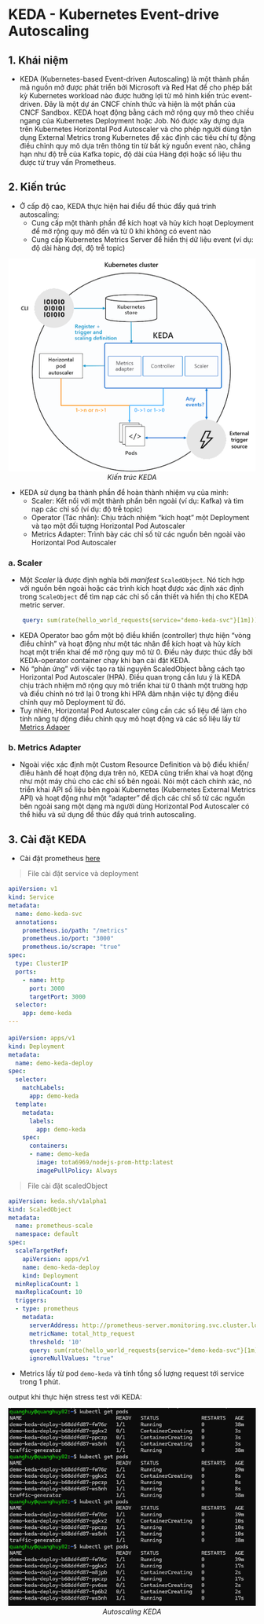 # KEDA - Kubernetes Event-drive Autoscaling
## 1. Khái niệm
- KEDA (Kubernetes-based Event-driven Autoscaling) là một thành phần mã nguồn mở được phát triển bởi Microsoft và Red Hat để cho phép bất kỳ Kubernetes workload nào được hưởng lợi từ mô hình kiến trúc event-driven. Đây là một dự án CNCF chính thức và hiện là một phần của CNCF Sandbox. KEDA hoạt động bằng cách mở rộng quy mô theo chiều ngang của Kubernetes Deployment hoặc Job. Nó được xây dựng dựa trên Kubernetes Horizontal Pod Autoscaler và cho phép người dùng tận dụng External Metrics trong Kubernetes để xác định các tiêu chí tự động điều chỉnh quy mô dựa trên thông tin từ bất kỳ nguồn event nào, chẳng hạn như độ trễ của Kafka topic, độ dài của Hàng đợi hoặc số liệu thu được từ truy vấn Prometheus.

## 2. Kiến trúc
- Ở cấp độ cao, KEDA thực hiện hai điều để thúc đẩy quá trình autoscaling:
    - Cung cấp một thành phần để kích hoạt và hủy kích hoạt Deployment để mở rộng quy mô đến và từ 0 khi không có event nào
    - Cung cấp Kubernetes Metrics Server để hiển thị dữ liệu event (ví dụ: độ dài hàng đợi, độ trễ topic)

<div>
    <img src="../../images/keda/architect.png"/>
    <div style="text-align: center; font-style: italic">Kiến trúc KEDA</div>
</span>

- KEDA sử dụng ba thành phần để hoàn thành nhiệm vụ của mình:
    - Scaler: Kết nối với một thành phần bên ngoài (ví dụ: Kafka) và tìm nạp các chỉ số (ví dụ: độ trễ topic)
    - Operator (Tác nhân): Chịu trách nhiệm “kích hoạt” một Deployment và tạo một đối tượng Horizontal Pod Autoscaler
    - Metrics Adapter: Trình bày các chỉ số từ các nguồn bên ngoài vào Horizontal Pod Autoscaler
### a. Scaler
- Một *Scaler* là được định nghĩa bởi *manifest* `ScaledObject`. Nó tích hợp với nguồn bên ngoài hoặc các trình kích hoạt được xác định xác định trong `ScaleObject` để tìm nạp các chỉ số cần thiết và hiển thị cho KEDA metric server.
```yml
    query: sum(rate(hello_world_requests{service="demo-keda-svc"}[1m]))
```
- KEDA Operator bao gồm một bộ điều khiển (controller) thực hiện “vòng điều chỉnh” và hoạt động như một tác nhân để kích hoạt và hủy kích hoạt một triển khai để mở rộng quy mô từ 0. Điều này được thúc đẩy bởi KEDA-operator container chạy khi bạn cài đặt KEDA.
- Nó “phản ứng” với việc tạo ra tài nguyên ScaledObject bằng cách tạo Horizontal Pod Autoscaler (HPA). Điều quan trọng cần lưu ý là KEDA chịu trách nhiệm mở rộng quy mô triển khai từ 0 thành một trường hợp và điều chỉnh nó trở lại 0 trong khi HPA đảm nhận việc tự động điều chỉnh quy mô Deployment từ đó.
- Tuy nhiên, Horizontal Pod Autoscaler cũng cần các số liệu để làm cho tính năng tự động điều chỉnh quy mô hoạt động và các số liệu lấy từ [Metrics Adaper](#b-metrics-adapter)
### b. Metrics Adapter
- Ngoài việc xác định một Custom Resource Definition và bộ điều khiển/ điều hành để hoạt động dựa trên nó, KEDA cũng triển khai và hoạt động như một máy chủ cho các chỉ số bên ngoài. Nói một cách chính xác, nó triển khai API số liệu bên ngoài Kubernetes (Kubernetes External Metrics API) và hoạt động như một “adapter” để dịch các chỉ số từ các nguồn bên ngoài sang một dạng mà người dùng Horizontal Pod Autoscaler có thể hiểu và sử dụng để thúc đẩy quá trình autoscaling.

## 3. Cài đặt KEDA
- Cài đặt prometheus [here](./setup/prometheus-setup.sh)
> File cài đặt service và deployment
```yml
apiVersion: v1
kind: Service
metadata:
  name: demo-keda-svc
  annotations:
    prometheus.io/path: "/metrics"
    prometheus.io/port: "3000"
    prometheus.io/scrape: "true"
spec:
  type: ClusterIP
  ports:
    - name: http
      port: 3000
      targetPort: 3000
  selector:
    app: demo-keda
---

apiVersion: apps/v1
kind: Deployment
metadata:
  name: demo-keda-deploy
spec:
  selector:
    matchLabels:
      app: demo-keda
  template:
    metadata:
      labels:
        app: demo-keda
    spec:
      containers:
      - name: demo-keda
        image: tota6969/nodejs-prom-http:latest
        imagePullPolicy: Always
```
> File cài đặt scaledObject
```yml
apiVersion: keda.sh/v1alpha1
kind: ScaledObject
metadata:
  name: prometheus-scale
  namespace: default
spec:
  scaleTargetRef:
    apiVersion: apps/v1
    name: demo-keda-deploy
    kind: Deployment
  minReplicaCount: 1
  maxReplicaCount: 10
  triggers:
  - type: prometheus
    metadata:
      serverAddress: http://prometheus-server.monitoring.svc.cluster.local:80/
      metricName: total_http_request
      threshold: '10'
      query: sum(rate(hello_world_requests{service="demo-keda-svc"}[1m]))
      ignoreNullValues: "true"
```
- Metrics lấy từ pod `demo-keda` và tính tổng số lượng request tới service trong 1 phút.

output khi thực hiện stress test với KEDA:
<div>
    <img src="../../images/keda/scaling.png"/>
    <div style="text-align: center; font-style: italic">Autoscaling KEDA</div>
</span>